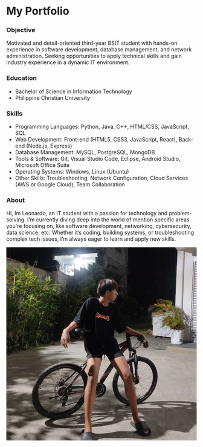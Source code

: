 # My Portfolio

### Objective
Motivated and detail-oriented third-year BSIT student with hands-on experience in software development, database management, and network administration. Seeking opportunities to apply technical skills and gain industry experience in a dynamic IT environment.

### Education
- Bachelor of Science in Information Technology
- Philippine Christian University

### Skills
- Programming Languages: Python, Java, C++, HTML/CSS, JavaScript, SQL
- Web Development: Front-end (HTML5, CSS3, JavaScript, React), Back-end (Node.js, Express)
- Database Management: MySQL, PostgreSQL, MongoDB
- Tools & Software: Git, Visual Studio Code, Eclipse, Android Studio, Microsoft Office Suite
- Operating Systems: Windows, Linux (Ubuntu)
- Other Skills: Troubleshooting, Network Configuration, Cloud Services (AWS or Google Cloud), Team Collaboration

### About
Hi, Im Leonardo, an IT student with a passion for technology and problem-solving. I’m currently diving deep into the world of mention specific areas you're focusing on, like software development, networking, cybersecurity, data science, etc. Whether it’s coding, building systems, or troubleshooting complex tech issues, I’m always eager to learn and apply new skills.

![Camera shots](bush.jpeg.jpg)
